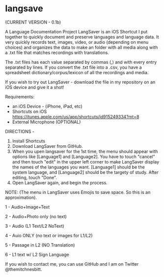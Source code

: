 # langsave
(CURRENT VERSION - 0.1b)


A Language Documentation Project
LangSaver is an iOS Shortcut I put together to quickly document and preserve languages and language data. 
It very quickly records text, images, video, or audio (depending on menu choices) and organizes the data to make an folder with all media along with a .txt file that matches recordings with translations.

The .txt files has each value separated by commas (,) and with every entry separated by lines. If you convert the .txt file into a .csv, you have a spreadsheet dictionary/corpus/lexicon of all the recordings and media.

If you wish to try out LangSaver - download the file in my repository on an iOS device and give it a shot!

Requirements:
- an iOS Device - (iPhone, iPad, etc)
- Shortcuts on iOS
  https://itunes.apple.com/us/app/shortcuts/id915249334?mt=8
- External Microphone (OPTIONAL)

DIRECTIONS - 
1. Install Shortcuts
2. Download LangSaver from GitHub.
3. When you upen langsaver for the 1st time, the menu should appear with options like [Language1] and [Language2]. You have to touch "cancel" and then touch "edit" in the upper left corner to make LangSaver display the names of the languages you want. [Language1] should be the system language, and [Language2] should be the targety of study. After editing, touch "Done".
4. Open LangSaver again, and begin the process.

NOTE: (The menu in LangSaver uses Emojis to save space. So this is an approximation).
   
   1 - Audio+Image+Text
   
   2 - Audio+Photo only (no text)
   
   3 - Audio (L1 Text/L2 NoText)
   
   4 - Auio ONLY (no text or images for L1/L2)
   
   5 - Passage in L2 (NO Translation)
   
   6 - L1 text w/ L2 Sign Language
   
If you wish to contact me, you can use GitHub and I am on Twitter @themitchnesbitt.
